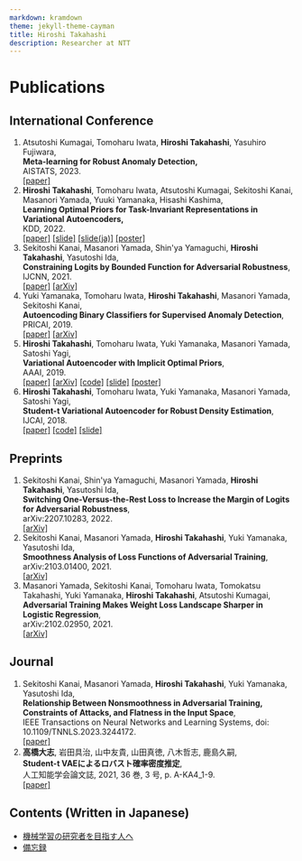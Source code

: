 ```yaml
---
markdown: kramdown
theme: jekyll-theme-cayman
title: Hiroshi Takahashi
description: Researcher at NTT
---
```


# Publications

## International Conference

1. Atsutoshi Kumagai, Tomoharu Iwata, **Hiroshi Takahashi**, Yasuhiro Fujiwara,  
  **Meta-learning for Robust Anomaly Detection,**  
  AISTATS, 2023.  
  [[paper]](https://proceedings.mlr.press/v206/kumagai23a.html)
1. **Hiroshi Takahashi**, Tomoharu Iwata, Atsutoshi Kumagai, Sekitoshi Kanai, Masanori Yamada, Yuuki Yamanaka, Hisashi Kashima,  
  **Learning Optimal Priors for Task-Invariant Representations in Variational Autoencoders,**  
  KDD, 2022.  
  [[paper]](https://dl.acm.org/doi/10.1145/3534678.3539291) [[slide]](./slides/KDD2022.pdf) [[slide(ja)]](./slides/KDD2022_ja.pdf) [[poster]](./posters/KDD2022.pdf)
1. Sekitoshi Kanai, Masanori Yamada, Shin'ya Yamaguchi, **Hiroshi Takahashi**, Yasutoshi Ida,  
  **Constraining Logits by Bounded Function for Adversarial Robustness**,  
  IJCNN, 2021.  
  [[paper]](https://ieeexplore.ieee.org/abstract/document/9533777) [[arXiv]](https://arxiv.org/abs/2010.02558v1)
1. Yuki Yamanaka, Tomoharu Iwata, **Hiroshi Takahashi**, Masanori Yamada, Sekitoshi Kanai,  
  **Autoencoding Binary Classifiers for Supervised Anomaly Detection**,  
  PRICAI, 2019.  
  [[paper]](https://link.springer.com/chapter/10.1007/978-3-030-29911-8_50) [[arXiv]](https://arxiv.org/abs/1903.10709)
1. **Hiroshi Takahashi**, Tomoharu Iwata, Yuki Yamanaka, Masanori Yamada, Satoshi Yagi,  
  **Variational Autoencoder with Implicit Optimal Priors**,  
  AAAI, 2019.  
  [[paper]](https://doi.org/10.1609/aaai.v33i01.33015066) [[arXiv]](https://arxiv.org/abs/1809.05284) [[code]](https://github.com/takahashihiroshi/vae_iop) [[slide]](./slides/AAAI2019.pdf) [[poster]](./posters/AAAI2019.pdf)
1. **Hiroshi Takahashi**, Tomoharu Iwata, Yuki Yamanaka, Masanori Yamada, Satoshi Yagi,  
  **Student-t Variational Autoencoder for Robust Density Estimation**,  
  IJCAI, 2018.  
  [[paper]](https://www.ijcai.org/Proceedings/2018/374) [[code]](https://github.com/takahashihiroshi/t_vae) [[slide]](./slides/IJCAI2018.pdf)

## Preprints
1. Sekitoshi Kanai, Shin'ya Yamaguchi, Masanori Yamada, **Hiroshi Takahashi**, Yasutoshi Ida,  
  **Switching One-Versus-the-Rest Loss to Increase the Margin of Logits for Adversarial Robustness**,  
  arXiv:2207.10283, 2022.  
  [[arXiv]](https://arxiv.org/abs/2207.10283)
1. Sekitoshi Kanai, Masanori Yamada, **Hiroshi Takahashi**, Yuki Yamanaka, Yasutoshi Ida,  
  **Smoothness Analysis of Loss Functions of Adversarial Training**,  
  arXiv:2103.01400, 2021.  
  [[arXiv]](https://arxiv.org/abs/2103.01400)
1. Masanori Yamada, Sekitoshi Kanai, Tomoharu Iwata, Tomokatsu Takahashi, Yuki Yamanaka, **Hiroshi Takahashi**, Atsutoshi Kumagai,  
  **Adversarial Training Makes Weight Loss Landscape Sharper in Logistic Regression**,  
  arXiv:2102.02950, 2021.  
  [[arXiv]](https://arxiv.org/abs/2102.02950v1)

## Journal
1. Sekitoshi Kanai, Masanori Yamada, **Hiroshi Takahashi**, Yuki Yamanaka, Yasutoshi Ida,  
  **Relationship Between Nonsmoothness in Adversarial Training, Constraints of Attacks, and Flatness in the Input Space**,  
  IEEE Transactions on Neural Networks and Learning Systems, doi: 10.1109/TNNLS.2023.3244172.  
  [[paper]](https://ieeexplore.ieee.org/document/10049380)
1. **高橋大志**, 岩田具治, 山中友貴, 山田真徳, 八木哲志, 鹿島久嗣,  
  **Student-t VAEによるロバスト確率密度推定**,  
  人工知能学会論文誌, 2021, 36 巻, 3 号, p. A-KA4_1-9.  
  [[paper]](https://www.jstage.jst.go.jp/article/tjsai/36/3/36_36-3_A-KA4/_article/-char/ja/)

## Contents (Written in Japanese)
- [機械学習の研究者を目指す人へ](contents/for_ml_beginners.md)
- [備忘録](https://taka8hiroshi.hatenablog.com/)
